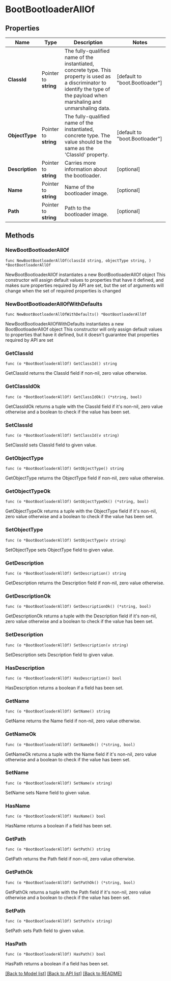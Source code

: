 # BootBootloaderAllOf

## Properties

Name | Type | Description | Notes
------------ | ------------- | ------------- | -------------
**ClassId** | Pointer to **string** | The fully-qualified name of the instantiated, concrete type. This property is used as a discriminator to identify the type of the payload when marshaling and unmarshaling data. | [default to "boot.Bootloader"]
**ObjectType** | Pointer to **string** | The fully-qualified name of the instantiated, concrete type. The value should be the same as the &#39;ClassId&#39; property. | [default to "boot.Bootloader"]
**Description** | Pointer to **string** | Carries more information about the bootloader. | [optional] 
**Name** | Pointer to **string** | Name of the bootloader image. | [optional] 
**Path** | Pointer to **string** | Path to the bootloader image. | [optional] 

## Methods

### NewBootBootloaderAllOf

`func NewBootBootloaderAllOf(classId string, objectType string, ) *BootBootloaderAllOf`

NewBootBootloaderAllOf instantiates a new BootBootloaderAllOf object
This constructor will assign default values to properties that have it defined,
and makes sure properties required by API are set, but the set of arguments
will change when the set of required properties is changed

### NewBootBootloaderAllOfWithDefaults

`func NewBootBootloaderAllOfWithDefaults() *BootBootloaderAllOf`

NewBootBootloaderAllOfWithDefaults instantiates a new BootBootloaderAllOf object
This constructor will only assign default values to properties that have it defined,
but it doesn't guarantee that properties required by API are set

### GetClassId

`func (o *BootBootloaderAllOf) GetClassId() string`

GetClassId returns the ClassId field if non-nil, zero value otherwise.

### GetClassIdOk

`func (o *BootBootloaderAllOf) GetClassIdOk() (*string, bool)`

GetClassIdOk returns a tuple with the ClassId field if it's non-nil, zero value otherwise
and a boolean to check if the value has been set.

### SetClassId

`func (o *BootBootloaderAllOf) SetClassId(v string)`

SetClassId sets ClassId field to given value.


### GetObjectType

`func (o *BootBootloaderAllOf) GetObjectType() string`

GetObjectType returns the ObjectType field if non-nil, zero value otherwise.

### GetObjectTypeOk

`func (o *BootBootloaderAllOf) GetObjectTypeOk() (*string, bool)`

GetObjectTypeOk returns a tuple with the ObjectType field if it's non-nil, zero value otherwise
and a boolean to check if the value has been set.

### SetObjectType

`func (o *BootBootloaderAllOf) SetObjectType(v string)`

SetObjectType sets ObjectType field to given value.


### GetDescription

`func (o *BootBootloaderAllOf) GetDescription() string`

GetDescription returns the Description field if non-nil, zero value otherwise.

### GetDescriptionOk

`func (o *BootBootloaderAllOf) GetDescriptionOk() (*string, bool)`

GetDescriptionOk returns a tuple with the Description field if it's non-nil, zero value otherwise
and a boolean to check if the value has been set.

### SetDescription

`func (o *BootBootloaderAllOf) SetDescription(v string)`

SetDescription sets Description field to given value.

### HasDescription

`func (o *BootBootloaderAllOf) HasDescription() bool`

HasDescription returns a boolean if a field has been set.

### GetName

`func (o *BootBootloaderAllOf) GetName() string`

GetName returns the Name field if non-nil, zero value otherwise.

### GetNameOk

`func (o *BootBootloaderAllOf) GetNameOk() (*string, bool)`

GetNameOk returns a tuple with the Name field if it's non-nil, zero value otherwise
and a boolean to check if the value has been set.

### SetName

`func (o *BootBootloaderAllOf) SetName(v string)`

SetName sets Name field to given value.

### HasName

`func (o *BootBootloaderAllOf) HasName() bool`

HasName returns a boolean if a field has been set.

### GetPath

`func (o *BootBootloaderAllOf) GetPath() string`

GetPath returns the Path field if non-nil, zero value otherwise.

### GetPathOk

`func (o *BootBootloaderAllOf) GetPathOk() (*string, bool)`

GetPathOk returns a tuple with the Path field if it's non-nil, zero value otherwise
and a boolean to check if the value has been set.

### SetPath

`func (o *BootBootloaderAllOf) SetPath(v string)`

SetPath sets Path field to given value.

### HasPath

`func (o *BootBootloaderAllOf) HasPath() bool`

HasPath returns a boolean if a field has been set.


[[Back to Model list]](../README.md#documentation-for-models) [[Back to API list]](../README.md#documentation-for-api-endpoints) [[Back to README]](../README.md)


